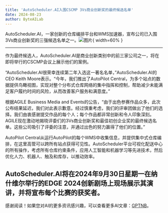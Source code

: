 ```yaml
---
title: 'AutoScheduler.AI入围CSCMP 3Vs商业创新奖的最终候选名单'
date: 2024-08-23
author: ByteAILab
---
```


AutoScheduler.AI，一家创新的仓库编排平台和WMS加速器，宣布公司已入围3Vs商业创新奖的三强候选名单之一。![图片](https://ai-techpark.com/wp-content/uploads/2024/08/AutoScheduler-1-960x540.jpg){ width=60% }

---
作为最终候选人，AutoScheduler.AI是商业创新类别中的前三家公司之一，将在即将举行的CSCMP会议上展示他们的案例。

“AutoScheduler.AI很荣幸连续第二年入选这一著名名单，”AutoScheduler.AI的CEO Keith Moore表示。“今年，我们推出了AutoPilot Central，为多个站点的数据提供鸟瞰视图，实现对整个分布式仓库网络的集中指挥和控制，帮助减少未能满足客户履约时间的风险，从而改善客户服务和满意度。”

根据AGILE Business Media and Events的公告，“由于出色参赛作品众多，此次公布结果延迟，我们对此表示歉意。经过慎重考虑，我们的评审团做出了他们的选择。我们由衷感谢提交作品的每个人；每个作品都非常创新和令人印象深刻。AGILE现在激动地揭晓评委们的3Vs商业创新奖和最佳初创企业奖的最终候选名单。这些公司吸引了评委的注意，并通过出色的努力赢得了他们的位置。”

AutoPilot Central从运行AutoPilot的每个WMS中收集信息，并提供集中式仓库编排，在这里高管可以跨所有站点获得可见性。AutoScheduler平台可视化配送中心的所有操作，考虑所有仓库约束条件，应用人工智能和机器学习等先进技术，然后优化人力、机器人、触及和库存，以推动效率。

AutoScheduler.AI将在2024年9月30日星期一在纳什维尔举行的EDGE 2024创新剧场上现场展示其演讲，并将宣布每个比赛的获奖者。
---
感谢阅读！如果您对AI的更多资讯感兴趣，可以查看更多AI文章：[GPTNB](https://gptnb.com)。